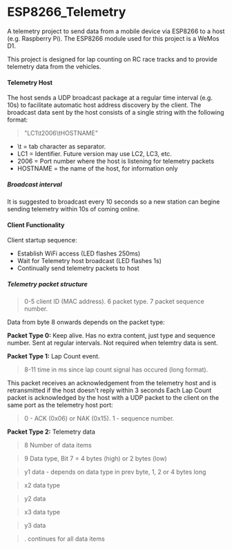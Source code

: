 # ESP8266_Telemetry

A telemetry project to send data from a mobile device via ESP8266 to a host (e.g. Raspberry Pi).
The ESP8266 module used for this project is a WeMos D1.

This project is designed for lap counting on RC race tracks and to provide telemetry data from the vehicles.

#### Telemetry Host
The host sends a UDP broadcast package at a regular time interval (e.g. 10s) to facilitate automatic host address discovery by the client.
The broadcast data sent by the host consists of a single string with the following format:
> "LC1\t2006\tHOSTNAME"
- \t = tab character as separator.
- LC1 = Identifier. Future version may use LC2, LC3, etc.
- 2006 = Port number where the host is listening for telemetry packets
- HOSTNAME = the name of the host, for information only

##### Broadcast interval
It is suggested to broadcast every 10 seconds so a new station can begine sending telemetry within 10s of coming online.

#### Client Functionality
Client startup sequence:
- Establish WiFi access (LED flashes 250ms)
- Wait for Telemetry host broadcast (LED flashes 1s)
- Continually send telemetry packets to host

##### Telemetry packet structure
>0-5 client ID (MAC address).
>6   packet type.
>7   packet sequence number.

Data from byte 8 onwards depends on the packet type:

**Packet Type 0:** Keep alive.
Has no extra content, just type and sequence number. Sent at regular intervals. Not required when telemtry data is sent.

**Packet Type 1:** Lap Count event.
>8-11 time in ms since lap count signal has occured (long format).

This packet receives an acknowledgement from the telemetry host and is retransmitted if the host doesn't reply within 3 seconds
Each Lap Count packet is acknowledged by the host with a UDP packet to the client on the same port as the telemetry host port:
>0 - ACK (0x06) or NAK (0x15).
>1 - sequence number.

**Packet Type 2:** Telemetry data
>8    Number of data items

>9    Data type, Bit 7 = 4 bytes (high) or 2 bytes (low)

>y1   data - depends on data type in prev byte, 1, 2 or 4 bytes long

>x2   data type

>y2   data

>x3   data type

>y3   data

>.    continues for all data items
